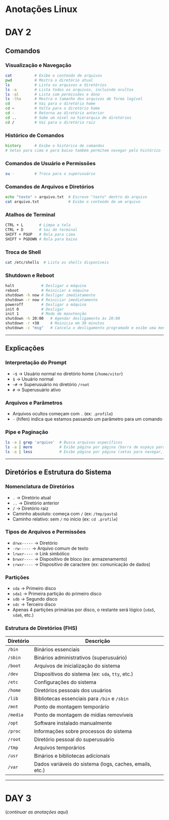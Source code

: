 # Anotações Linux

# **DAY 2**

## **Comandos**

### **Visualização e Navegação**

```sh
cat          # Exibe o conteúdo de arquivos
pwd          # Mostra o diretório atual
ls           # Lista os arquivos e diretórios
ls -a        # Lista todos os arquivos, incluindo ocultos
ls -al       # Lista com permissões e dono
ls -lha      # Mostra o tamanho dos arquivos de forma legível
cd           # Vai para o diretório home
cd ~         # Volta para o diretório home
cd -         # Retorna ao diretório anterior
cd ..        # Sobe um nível na hierarquia de diretórios
cd /         # Vai para o diretório raiz
```

### **Histórico de Comandos**
```sh
history      # Exibe o histórico de comandos
# Setas para cima e para baixo também permitem navegar pelo histórico
```

### **Comandos de Usuário e Permissões**
```sh
su -         # Troca para o superusuário
```

### **Comandos de Arquivos e Diretórios**
```sh
echo "texto" > arquivo.txt  # Escreve "texto" dentro do arquivo
cat arquivo.txt             # Exibe o conteúdo de um arquivo
```

### **Atalhos de Terminal**
```sh
CTRL + L       # Limpa a tela
CTRL + D       # Sai do terminal
SHIFT + PGUP   # Rola para cima
SHIFT + PGDOWN # Rola para baixo
```

### **Troca de Shell**
```sh
cat /etc/shells  # Lista os shells disponíveis
```

### **Shutdown e Reboot**
```sh
halt            # Desligar a máquina
reboot          # Reiniciar a máquina
shutdown -h now # Desligar imediatamente
shutdown -r now # Reiniciar imediatamente
poweroff        # Desligar a máquina
init 0          # Desligar
init 1          # Modo de manutenção
shutdown -h 20:00   # Agendar desligamento às 20:00
shutdown -r +30     # Reinicia em 30 minutos
shutdown -c "msg"   # Cancela o desligamento programado e exibe uma mensagem
```

---

## **Explicações**

### **Interpretação do Prompt**
- `~$` → Usuário normal no diretório home (`/home/vitor`)
- `$` → Usuário normal
- `~#` → Superusuário no diretório `/root`
- `#` → Superusuário ativo

### **Arquivos e Parâmetros**
- Arquivos ocultos começam com `.` (ex: `.profile`)
- `-` (hífen) indica que estamos passando um parâmetro para um comando

### **Pipe e Paginação**
```sh
ls -a | grep 'arquivo'  # Busca arquivos específicos
ls -a | more            # Exibe página por página (barra de espaço para avançar)
ls -a | less            # Exibe página por página (setas para navegar, 'q' para sair)
```

---

## **Diretórios e Estrutura do Sistema**

### **Nomenclatura de Diretórios**
- `.` → Diretório atual
- `..` → Diretório anterior
- `/` → Diretório raiz
- Caminho absoluto: começa com `/` (ex: `/tmp/pasta`)
- Caminho relativo: sem `/` no início (ex: `cd .profile`)

### **Tipos de Arquivos e Permissões**
- `drwx-----` → Diretório
- `-rw-----` → Arquivo comum de texto
- `lrwxr----` → Link simbólico
- `brwxr----` → Dispositivo de bloco (ex: armazenamento)
- `crwxr----` → Dispositivo de caractere (ex: comunicação de dados)

### **Partições**
- `sda` → Primeiro disco
- `sda1` → Primeira partição do primeiro disco
- `sdb` → Segundo disco
- `sdc` → Terceiro disco
- Apenas 4 partições primárias por disco, o restante será lógico (`sda5`, `sda6`, etc.)

### **Estrutura de Diretórios (FHS)**

| Diretório  | Descrição |
|------------|-----------|
| `/bin` | Binários essenciais |
| `/sbin` | Binários administrativos (superusuário) |
| `/boot` | Arquivos de inicialização do sistema |
| `/dev` | Dispositivos do sistema (ex: `sda`, `tty`, etc.) |
| `/etc` | Configurações do sistema |
| `/home` | Diretórios pessoais dos usuários |
| `/lib` | Bibliotecas essenciais para `/bin` e `/sbin` |
| `/mnt` | Ponto de montagem temporário |
| `/media` | Ponto de montagem de mídias removíveis |
| `/opt` | Software instalado manualmente |
| `/proc` | Informações sobre processos do sistema |
| `/root` | Diretório pessoal do superusuário |
| `/tmp` | Arquivos temporários |
| `/usr` | Binários e bibliotecas adicionais |
| `/var` | Dados variáveis do sistema (logs, caches, emails, etc.) |

---

# **DAY 3**

(*continuar as anotações aqui*)
